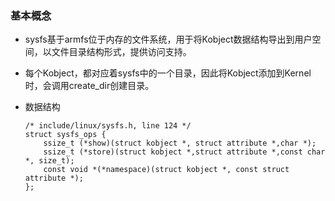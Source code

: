 ### 基本概念

- sysfs基于armfs位于内存的文件系统，用于将Kobject数据结构导出到用户空间，以文件目录结构形式，提供访问支持。

- 每个Kobject，都对应着sysfs中的一个目录，因此将Kobject添加到Kernel时，会调用create_dir创建目录。

- 数据结构

  ```
  /* include/linux/sysfs.h, line 124 */
  struct sysfs_ops {
      ssize_t (*show)(struct kobject *, struct attribute *,char *);
      ssize_t (*store)(struct kobject *,struct attribute *,const char *, size_t);
      const void *(*namespace)(struct kobject *, const struct attribute *);
  };
  ```

  
